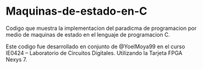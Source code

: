 # Maquinas-de-estado-en-C

Codigo que muestra la implementacion del paradicma de programacion por medio de maquinas de estado en el lenguaje de programacion C. 

Este codigo fue desarrollado en conjunto de @YoelMoya99 en el curso IE0424 – Laboratorio de Circuitos Digitales. Utilizando la Tarjeta
FPGA Nexys 7.
